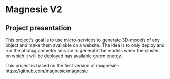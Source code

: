 # Magnesie V2

## Project presentation

This project's goal is to use micro-services to generate 3D-models of any object and make them available on a website. The idea is to only deploy and run the photogrammetry service to generate the models when the cluster on which it will be deployed has available green energy.

This project is based on the first version of magnesie : https://github.com/magnesie/magnesie
